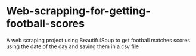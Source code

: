# Web-scrapping-for-getting-football-scores
A web scraping project using BeautifulSoup to get football matches scores using the date of the day and saving them in a csv file 
